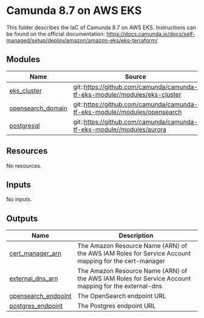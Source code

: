 # Camunda 8.7 on AWS EKS

This folder describes the IaC of Camunda 8.7 on AWS EKS.
Instructions can be found on the official documentation: https://docs.camunda.io/docs/self-managed/setup/deploy/amazon/amazon-eks/eks-terraform/

<!-- BEGIN_TF_DOCS -->
## Modules

| Name | Source | Version |
|------|--------|---------|
| <a name="module_eks_cluster"></a> [eks\_cluster](#module\_eks\_cluster) | git::https://github.com/camunda/camunda-tf-eks-module//modules/eks-cluster | 3.1.3 |
| <a name="module_opensearch_domain"></a> [opensearch\_domain](#module\_opensearch\_domain) | git::https://github.com/camunda/camunda-tf-eks-module//modules/opensearch | 3.1.3 |
| <a name="module_postgresql"></a> [postgresql](#module\_postgresql) | git::https://github.com/camunda/camunda-tf-eks-module//modules/aurora | 3.1.3 |
## Resources

No resources.
## Inputs

No inputs.
## Outputs

| Name | Description |
|------|-------------|
| <a name="output_cert_manager_arn"></a> [cert\_manager\_arn](#output\_cert\_manager\_arn) | The Amazon Resource Name (ARN) of the AWS IAM Roles for Service Account mapping for the cert-manager |
| <a name="output_external_dns_arn"></a> [external\_dns\_arn](#output\_external\_dns\_arn) | The Amazon Resource Name (ARN) of the AWS IAM Roles for Service Account mapping for the external-dns |
| <a name="output_opensearch_endpoint"></a> [opensearch\_endpoint](#output\_opensearch\_endpoint) | The OpenSearch endpoint URL |
| <a name="output_postgres_endpoint"></a> [postgres\_endpoint](#output\_postgres\_endpoint) | The Postgres endpoint URL |
<!-- END_TF_DOCS -->
